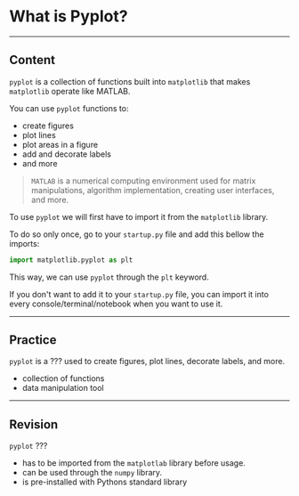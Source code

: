 ﻿---
author: Stefan-Stojanovic

type: normal

category: how to

---

# What is Pyplot?

---
## Content

`pyplot` is a collection of functions built into `matplotlib` that makes `matplotlib` operate like MATLAB.

You can use `pyplot` functions to:
- create figures
- plot lines
- plot areas in a figure
- add and decorate labels
- and more

> `MATLAB` is a numerical computing environment used for matrix manipulations, algorithm implementation, creating user interfaces, and more.

To use `pyplot` we will first have to import it from the `matplotlib` library.

To do so only once, go to your `startup.py` file and add this bellow the imports:

```python
import matplotlib.pyplot as plt
```

This way, we can use `pyplot` through the `plt` keyword.

If you don't want to add it to your `startup.py` file, you can import it into every console/terminal/notebook when you want to use it.

---
## Practice

`pyplot` is a ??? used to create figures, plot lines, decorate labels, and more.

- collection of functions
- data manipulation tool

---
## Revision

`pyplot` ???

- has to be imported from the `matplotlab` library before usage.
- can be used through the `numpy` library.
- is pre-installed with Pythons standard library